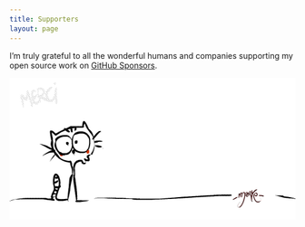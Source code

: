 ```yaml
---
title: Supporters
layout: page
---
```


I’m truly grateful to all the wonderful humans and companies supporting
my open source work on [GitHub Sponsors](https://github.com/sponsors/egoist).

<img src="../assets/images/thanks.gif" width="550" height="250" alt="thanks in multiple languages" />

<Sponsors v-for="group in $page.groupedSponsors" :tier="group.tier" :sponsors="group.sponsors" />

<script setup>
import Sponsors from '$src/components/Sponsors.vue'
</script>
